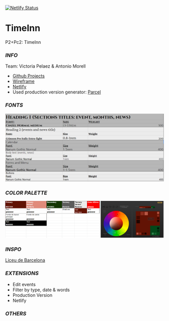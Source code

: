 [![Netlify Status](https://api.netlify.com/api/v1/badges/2dec0de1-0855-497e-8b80-cffde481f69e/deploy-status)](https://app.netlify.com/sites/focused-neumann-3c3171/deploys)

# TimeInn

P2+Pc2: TimeInn

### *INFO*

Team: Victoria Pelaez & Antonio Morell

- [Github Projects](https://github.com/amorellb/TimeInn/projects/1)
- [Wireframe](https://balsamiq.cloud/sbduqxt/p36dhva)
- [Netlify](https://focused-neumann-3c3171.netlify.app/index.html)
- Used production version generator: [Parcel](https://parceljs.org/)

### *FONTS*
![fuentes de Google](https://github.com/amorellb/TimeInn/blob/main/docs/font_palette.PNG)

### *COLOR PALETTE*
![paleta de colores](https://github.com/amorellb/TimeInn/blob/main/docs/color_palette.PNG)

### *INSPO*
[Liceu de Barcelona](https://www.liceubarcelona.cat/es)

### *EXTENSIONS*

- Edit events
- Filter by type, date & words
- Production Version
- Netlify

### *OTHERS*
